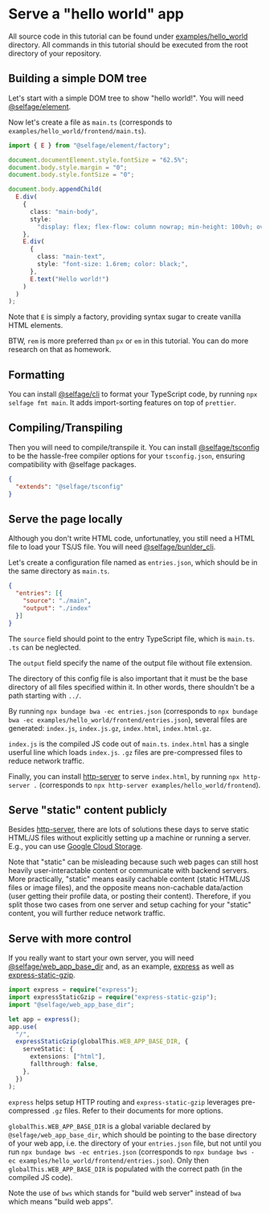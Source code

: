 # Serve a "hello world" app

All source code in this tutorial can be found under [examples/hello_world](https://github.com/selfage/selfage.github.io/tree/main/examples/hello_world) directory. All commands in this tutorial should be executed from the root directory of your repository.

## Building a simple DOM tree

Let's start with a simple DOM tree to show "hello world!". You will need [@selfage/element](https://www.npmjs.com/package/@selfage/element).

Now let's create a file as `main.ts` (corresponds to `examples/hello_world/frontend/main.ts`).

```TypeScript
import { E } from "@selfage/element/factory";

document.documentElement.style.fontSize = "62.5%";
document.body.style.margin = "0";
document.body.style.fontSize = "0";

document.body.appendChild(
  E.div(
    {
      class: "main-body",
      style:
        "display: flex; flex-flow: column nowrap; min-height: 100vh; overflow-y: auto;",
    },
    E.div(
      {
        class: "main-text",
        style: "font-size: 1.6rem; color: black;",
      },
      E.text("Hello world!")
    )
  )
);
```

Note that `E` is simply a factory, providing syntax sugar to create vanilla HTML elements.

BTW, `rem` is more preferred than `px` or `em` in this tutorial. You can do more research on that as homework.

## Formatting

You can install [@selfage/cli](https://www.npmjs.com/package/@selfage/cli) to format your TypeScript code, by running `npx selfage fmt main`. It adds import-sorting features on top of `prettier`.

## Compiling/Transpiling

Then you will need to compile/transpile it. You can install [@selfage/tsconfig](https://www.npmjs.com/package/@selfage/tsconfig) to be the hassle-free compiler options for your `tsconfig.json`, ensuring compatibility with @selfage packages.

```JSON
{
  "extends": "@selfage/tsconfig"
}
```

## Serve the page locally

Although you don't write HTML code, unfortunatley, you still need a HTML file to load your TS/JS file. You will need [@selfage/bunlder_cli](https://www.npmjs.com/package/@selfage/bundler_cli).

Let's create a configuration file named as `entries.json`, which should be in the same directory as `main.ts`.

```JSON
{
  "entries": [{
    "source": "./main",
    "output": "./index"
  }]
}
```

The `source` field should point to the entry TypeScript file, which is `main.ts`. `.ts` can be neglected.

The `output` field specify the name of the output file without file extension.

The directory of this config file is also important that it must be the base directory of all files specified within it. In other words, there shouldn't be a path starting with `../`.

By running `npx bundage bwa -ec entries.json` (corresponds to `npx bundage bwa -ec examples/hello_world/frontend/entries.json`), several files are generated: `index.js`, `index.js.gz`, `index.html`, `index.html.gz`.

`index.js` is the compiled JS code out of `main.ts`. `index.html` has a single userful line which loads `index.js`. `.gz` files are pre-compressed files to reduce network traffic.

Finally, you can install [http-server](https://www.npmjs.com/package/http-server) to serve `index.html`, by running `npx http-server .` (corresponds to `npx http-server examples/hello_world/frontend`).

## Serve "static" content publicly

Besides [http-server](https://www.npmjs.com/package/http-server), there are lots of solutions these days to serve static HTML/JS files without explicitly setting up a machine or running a server. E.g., you can use [Google Cloud Storage](https://cloud.google.com/storage/docs/hosting-static-website).

Note that "static" can be misleading because such web pages can still host heavily user-interactable content or communicate with backend servers. More practically, "static" means easily cachable content (static HTML/JS files or image files), and the opposite means non-cachable data/action (user getting their profile data, or posting their content). Therefore, if you split those two cases from one server and setup caching for your "static" content, you will further reduce network traffic.

## Serve with more control

If you really want to start your own server, you will need [@selfage/web_app_base_dir](https://www.npmjs.com/package/@selfage/web_app_base_dir) and, as an example, [express](https://www.npmjs.com/package/express) as well as [express-static-gzip](https://www.npmjs.com/package/express-static-gzip).

```TypeScript
import express = require("express");
import expressStaticGzip = require("express-static-gzip");
import "@selfage/web_app_base_dir";

let app = express();
app.use(
  "/",
  expressStaticGzip(globalThis.WEB_APP_BASE_DIR, {
    serveStatic: {
      extensions: ["html"],
      fallthrough: false,
    },
  })
);
```

`express` helps setup HTTP routing and `express-static-gzip` leverages pre-compressed `.gz` files. Refer to their documents for more options.

`globalThis.WEB_APP_BASE_DIR` is a global variable declared by `@selfage/web_app_base_dir`, which should be pointing to the base directory of your web app, i.e. the directory of your `entries.json` file, but not until you run `npx bundage bws -ec entries.json` (corresponds to `npx bundage bws -ec examples/hello_world/frontend/entries.json`). Only then `globalThis.WEB_APP_BASE_DIR` is populated with the correct path (in the compiled JS code).

Note the use of `bws` which stands for "build web server" instead of `bwa` which means "build web apps".
